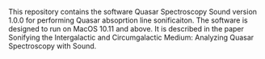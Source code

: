 

This repository contains the software Quasar Spectroscopy Sound version 1.0.0 for performing Quasar absoprtion line sonificaiton. The software is designed to run on MacOS 10.11 and above. It is described in the paper Sonifying the Intergalactic and Circumgalactic Medium: Analyzing Quasar Spectroscopy with Sound. 





